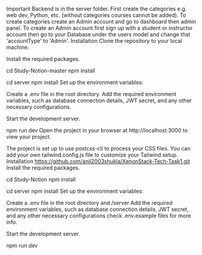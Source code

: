 
Important
Backend is in the server folder.
First create the categories e.g. web dev, Python, etc. (without categories courses cannot be added). To create categories create an Admin account and go to dashboard then admin panel.
To create an Admin account first sign up with a student or instructor account then go to your Database under the users model and change that 'accountType' to 'Admin'.
Installation
Clone the repository to your local machine.

Install the required packages.

cd Study-Notion-master
npm install

cd server
npm install
Set up the environment variables:

Create a .env file in the root directory. Add the required environment variables, such as database connection details, JWT secret, and any other necessary configurations.

Start the development server.

npm run dev
Open the project in your browser at http://localhost:3000 to view your project.

The project is set up to use postcss-cli to process your CSS files. You can add your own tailwind.config.js file to customize your Tailwind setup.
Installation
https://github.com/anil2003shukla/XenonStack-Tech-Task1.git
Install the required packages.

cd Study-Notion
npm install

cd server
npm install
Set up the environment variables:

Create a .env file in the root directory and /server Add the required environment variables, such as database connection details, JWT secret, and any other necessary configurations check .env.example files for more info.

Start the development server.

npm run dev
